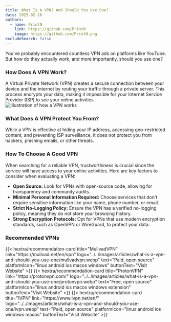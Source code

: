 ```yaml
---
title: What Is A VPN? And Should You Use One?
date: 2025-02-16
authors:
  - name: PrintN
    link: https://github.com/PrintN
    image: https://github.com/PrintN.png
excludeSearch: false
---
```


You've probably encountered countless VPN ads on platforms like YouTube. But how do they actually work, and more importantly, should you use one?

### How Does A VPN Work?

A Virtual Private Network (VPN) creates a secure connection between your device and the internet by routing your traffic through a private server. This process encrypts your data, making it impossible for your Internet Service Provider (ISP) to see your online activities.
![Illustration of how a VPN works](../../images/articles/what-is-a-vpn-and-should-you-use-one/how-does-a-vpn-work.webp)

### What Does A VPN Protect You From?

While a VPN is effective at hiding your IP address, accessing geo-restricted content, and preventing ISP surveillance, it does not protect you from hackers, phishing emails, or other threats.

### How To Choose A Good VPN

When searching for a reliable VPN, trustworthiness is crucial since the service will have access to your online activities. Here are key factors to consider when evaluating a VPN:

- **Open Source:** Look for VPNs with open-source code, allowing for transparency and community audits.
- **Minimal Personal Information Required:** Choose services that don’t require sensitive information like your name, phone number, or email.
- **Strict No-Logging Policy:** Ensure the VPN has a verified no-logging policy, meaning they do not store your browsing history.
- **Strong Encryption Protocols:** Opt for VPNs that use modern encryption standards, such as OpenVPN or WireGuard, to protect your data.

### Recommended VPNs

<div class="recommendations">
  <div class="grid">
    {{< hextra/recommendation-card title="MullvadVPN" link="https://mullvad.net/en/vpn" logo="../../images/articles/what-is-a-vpn-and-should-you-use-one/mullvadvpn.webp" text="Paid, open source" platformIcon="linux android ios macos windows" buttonText="Visit Website" >}}
    {{< hextra/recommendation-card title="ProtonVPN" link="https://protonvpn.com/" logo="../../images/articles/what-is-a-vpn-and-should-you-use-one/protonvpn.webp" text="Free, open source" platformIcon="linux android ios macos windows extension" buttonText="Visit Website" >}}
    {{< hextra/recommendation-card title="IVPN" link="https://www.ivpn.net/en/" logo="../../images/articles/what-is-a-vpn-and-should-you-use-one/ivpn.webp" text="Paid, open source" platformIcon="linux android ios windows macos" buttonText="Visit Website" >}}
  </div>
</div>